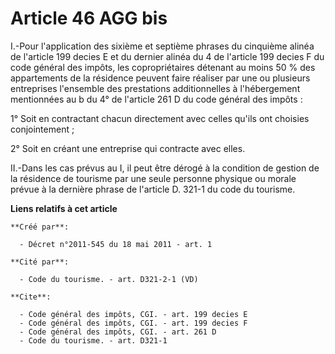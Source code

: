 # Article 46 AGG bis

I.-Pour l'application des sixième et septième phrases du cinquième alinéa de l'article 199 decies E et du dernier alinéa du 4
de l'article 199 decies F du code général des impôts, les copropriétaires détenant au moins 50 % des appartements de la
résidence peuvent faire réaliser par une ou plusieurs entreprises l'ensemble des prestations additionnelles à l'hébergement
mentionnées au b du 4° de l'article 261 D du code général des impôts : 

1° Soit en contractant chacun directement avec celles qu'ils ont choisies conjointement ; 

2° Soit en créant une entreprise qui contracte avec elles. 

II.-Dans les cas prévus au I, il peut être dérogé à la condition de gestion de la résidence de tourisme par une seule
personne physique ou morale prévue à la dernière phrase de l'article D. 321-1 du code du tourisme.

**Liens relatifs à cet article**

	**Créé par**:

	  - Décret n°2011-545 du 18 mai 2011 - art. 1

	**Cité par**:

	  - Code du tourisme. - art. D321-2-1 (VD)

	**Cite**:

	  - Code général des impôts, CGI. - art. 199 decies E
	  - Code général des impôts, CGI. - art. 199 decies F
	  - Code général des impôts, CGI. - art. 261 D
	  - Code du tourisme. - art. D321-1
